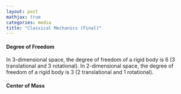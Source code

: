 ```yaml
---
layout: post
mathjax: true
categories: media
title: "Classical Mechanics (Final)"
---
```


#### Degree of Freedom
In 3-dimensional space, the degree of freedom of a rigid body is 6 (3 translational and 3 rotational). In 2-dimensional space, the degree of freedom of a rigid body is 3 (2 translational and 1 rotational).

#### Center of Mass

